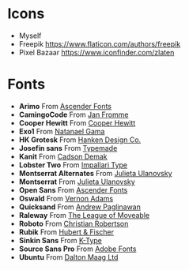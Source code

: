 # Icons
- Myself
- Freepik https://www.flaticon.com/authors/freepik
- Pixel Bazaar https://www.iconfinder.com/zlaten

# Fonts
- **Arimo** From [Ascender Fonts](https://www.fontsquirrel.com/fonts/list/foundry/ascender-fonts)
- **CamingoCode** From [Jan Fromme](https://www.janfromm.de/typefaces/)
- **Cooper Hewitt** From [Cooper Hewitt](https://www.fontsquirrel.com/fonts/list/foundry/cooper-hewitt)
- **Exo1** From [Natanael Gama](https://www.ndiscover.com/fonts/)
- **HK Grotesk** From [Hanken Design Co.](https://hanken.co/collections/all)
- **Josefin sans** From [Typemade](https://www.fontsquirrel.com/fonts/list/foundry/typemade)
- **Kanit** From [Cadson Demak](https://font.cadsondemak.com/foundry/)
- **Lobster Two** From [Impallari Type](https://www.fontsquirrel.com/fonts/list/foundry/pablo-impallari)
- **Montserrat Alternates** From [Julieta Ulanovsky](https://www.fontsquirrel.com/fonts/list/foundry/julieta-ulanovsky)
- **Montserrat** From [Julieta Ulanovsky](https://www.fontsquirrel.com/fonts/list/foundry/julieta-ulanovsky)
- **Open Sans** From [Ascender Fonts](https://www.fontsquirrel.com/fonts/list/foundry/ascender-fonts)
- **Oswald** From [Vernon Adams](https://github.com/vernnobile)
- **Quicksand** From [Andrew Paglinawan](https://andrewpaglinawan.com/typefaces/)
- **Raleway** From [The League of Moveable](https://www.theleagueofmoveabletype.com/)
- **Roboto** From [Christian Robertson](https://fonts.google.com/specimen/Roboto)
- **Rubik** From [Hubert & Fischer](https://hubertfischer.com/work/type-rubik)
- **Sinkin Sans** From [K-Type](http://www.k-type.com/)
- **Source Sans Pro** From [Adobe Fonts](https://github.com/adobe-fonts)
- **Ubuntu** From [Dalton Maag Ltd](https://www.daltonmaag.com/library)
